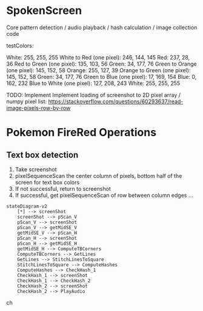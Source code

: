 # SpokenScreen
Core pattern detection / audio playback / hash calculation / image collection code

testColors:

White: 255, 255, 255
White to Red (one pixel): 246, 144, 145
Red: 237, 28, 36
Red to Green (one pixel): 135, 103, 56
Green: 34, 177, 76
Green to Orange (one pixel): 145, 152, 58
Orange: 255, 127, 39
Orange to Green (one pixel): 145, 152, 58
Green: 34, 177, 76
Green to Blue (one pixel): 17, 169, 154
Blue: 0, 162, 232
Blue to White (one pixel): 127, 208, 243
White: 255, 255, 255

TODO: Implement Implement loading of screenshot to 2D pixel array / numpy pixel list: https://stackoverflow.com/questions/60293637/read-image-pixels-row-by-row

# Pokemon FireRed Operations

## Text box detection

1. Take screenshot
2. pixelSequenceScan the center column of pixels, bottom half of the screen for text box colors
3. If not successful, return to screenshot
4. If successful, get pixelSequenceScan of row between column edges
...

```mermaid
stateDiagram-v2
    [*] --> screenShot
    screenShot --> pScan_V
    pScan_V --> screenShot
    pScan_V --> getMidSE_V
    getMidSE_V --> pScan_H
    pScan_H --> screenShot
    pScan_H --> getMidSE_H
    getMidSE_H --> ComputeTBCorners
    ComputeTBCorners --> GetLines
    GetLines --> StitchLinesToSquare
    StitchLinesToSquare --> ComputeHashes
    ComputeHashes --> CheckHash_1
    CheckHash_1 --> screenShot
    CheckHash_1 --> CheckHash_2
    CheckHash_2 --> screenShot
    CheckHash_2 --> PlayAudio
```


ch










